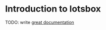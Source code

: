 # Introduction to lotsbox

TODO: write [great documentation](http://jacobian.org/writing/great-documentation/what-to-write/)
